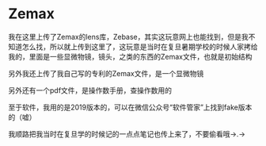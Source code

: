 # Zemax

我在这里上传了Zemax的lens库，Zebase，其实这玩意网上也能找到，但是我不知道怎么找，所以就上传到这里了，这玩意是当时在复旦暑期学校的时候人家拷给我的，里面是一些显微物镜，镜头，之类的东西的Zemax文件，也就是初始结构

另外我还上传了我自己写的专利的Zemax文件，是一个显微物镜

另外还有一个pdf文件，是操作数手册，查操作数用的

至于软件，我用的是2019版本的，可以在微信公众号“软件管家”上找到fake版本的（嘘）

我顺路把我当时在复旦学的时候记的一点点笔记也传上来了，不要偷看哦→.→
